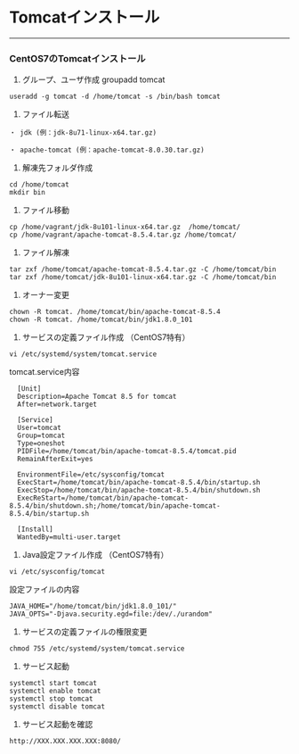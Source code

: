 # Tomcatインストール
****
### CentOS7のTomcatインストール

  1. グループ、ユーザ作成
  groupadd tomcat
  ```
  useradd -g tomcat -d /home/tomcat -s /bin/bash tomcat
  ```

  1. ファイル転送
  ```
  ・ jdk (例：jdk-8u71-linux-x64.tar.gz)

  ・ apache-tomcat (例：apache-tomcat-8.0.30.tar.gz)
  ```
  1. 解凍先フォルダ作成  
  ```
  cd /home/tomcat
  mkdir bin
  ```
  1. ファイル移動
  ```
  cp /home/vagrant/jdk-8u101-linux-x64.tar.gz  /home/tomcat/
  cp /home/vagrant/apache-tomcat-8.5.4.tar.gz /home/tomcat/
  ```
  1. ファイル解凍
  ```
  tar zxf /home/tomcat/apache-tomcat-8.5.4.tar.gz -C /home/tomcat/bin
  tar zxf /home/tomcat/jdk-8u101-linux-x64.tar.gz -C /home/tomcat/bin
  ```
  1. オーナー変更
  ```
  chown -R tomcat. /home/tomcat/bin/apache-tomcat-8.5.4
  chown -R tomcat. /home/tomcat/bin/jdk1.8.0_101
  ```
  1. サービスの定義ファイル作成 （CentOS7特有）
  ```
  vi /etc/systemd/system/tomcat.service
  ```
  tomcat.service内容
  ```
    [Unit]
    Description=Apache Tomcat 8.5 for tomcat
    After=network.target

    [Service]
    User=tomcat
    Group=tomcat
    Type=oneshot
    PIDFile=/home/tomcat/bin/apache-tomcat-8.5.4/tomcat.pid
    RemainAfterExit=yes

    EnvironmentFile=/etc/sysconfig/tomcat
    ExecStart=/home/tomcat/bin/apache-tomcat-8.5.4/bin/startup.sh
    ExecStop=/home/tomcat/bin/apache-tomcat-8.5.4/bin/shutdown.sh
    ExecReStart=/home/tomcat/bin/apache-tomcat-8.5.4/bin/shutdown.sh;/home/tomcat/bin/apache-tomcat-8.5.4/bin/startup.sh

    [Install]
    WantedBy=multi-user.target
  ```
  1. Java設定ファイル作成 （CentOS7特有）
  ```
  vi /etc/sysconfig/tomcat
  ```
  設定ファイルの内容
  ```
  JAVA_HOME="/home/tomcat/bin/jdk1.8.0_101/"
  JAVA_OPTS="-Djava.security.egd=file:/dev/./urandom"
  ```
  1. サービスの定義ファイルの権限変更
  ```
  chmod 755 /etc/systemd/system/tomcat.service
  ```
  1. サービス起動
  ```
  systemctl start tomcat
  systemctl enable tomcat
  systemctl stop tomcat
  systemctl disable tomcat
  ```
  1. サービス起動を確認

    http://XXX.XXX.XXX.XXX:8080/
